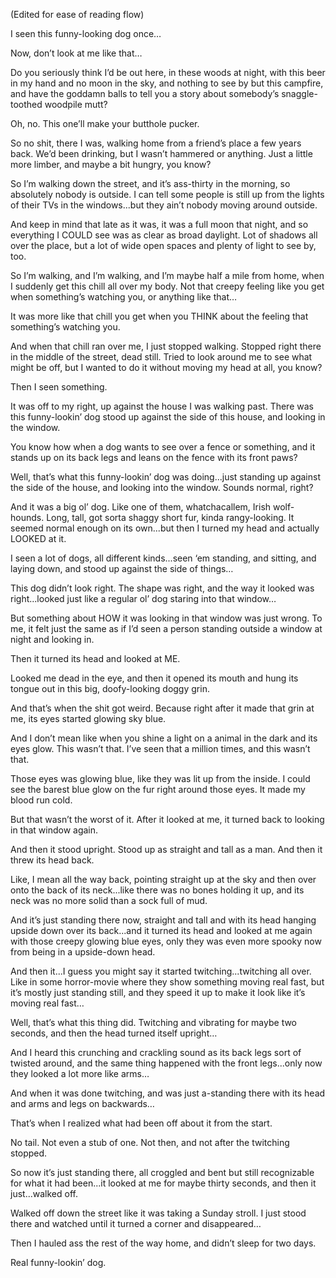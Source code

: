 (Edited for ease of reading flow)

I seen this funny-looking dog once…

Now, don’t look at me like that…

Do  you seriously think I’d be out here, in these woods at night, with this  beer in my hand and no moon in the sky, and nothing to see by but this  campfire, and have the goddamn balls to tell you a story about  somebody’s snaggle-toothed woodpile mutt?

Oh, no.  This one’ll make your butthole pucker.

So  no shit, there I was, walking home from a friend’s place a few years  back.  We’d been drinking, but I wasn’t hammered or anything.  Just a little more limber, and maybe a bit hungry, you know?

So  I’m walking down the street, and it’s ass-thirty in the morning, so absolutely nobody is outside.  I can tell some people is still up from  the lights of their TVs in the windows...but they ain’t nobody moving  around outside.

And keep in mind  that late as it was, it was a full moon that night, and so everything I  COULD see was as clear as broad daylight.  Lot of shadows all over the place, but a lot of wide open spaces and plenty of light to see by, too.

So  I’m walking, and I’m walking, and I’m maybe half a mile from home, when  I suddenly get this chill all over my body.  Not that creepy feeling  like you get when something’s watching you, or anything like that…

It was more like that chill you get when you THINK about the feeling that something’s watching you.

And  when that chill ran over me, I just stopped walking.  Stopped right  there in the middle of the street, dead still.  Tried to look around me  to see what might be off, but I wanted to do it without moving my head  at all, you know?

Then I seen something.

It  was off to my right, up against the house I was walking past.  There  was this funny-lookin’ dog stood up against the side of this house, and  looking in the window.

You know  how when a dog wants to see over a fence or something, and it stands up  on its back legs and leans on the fence with its front paws?

Well,  that’s what this funny-lookin’ dog was doing...just standing up against  the side of the house, and looking into the window.  Sounds normal,  right?

And it was a big ol’ dog.   Like one of them, whatchacallem, Irish wolf-hounds.  Long, tall, got  sorta shaggy short fur, kinda rangy-looking.  It seemed normal enough on  its own...but then I turned my head and actually LOOKED at it.

I  seen a lot of dogs, all different kinds...seen ‘em standing, and  sitting, and laying down, and stood up against the side of things…

This  dog didn’t look right.  The shape was right, and the way it looked was  right...looked just like a regular ol’ dog staring into that window…

But  something about HOW it was looking in that window was just wrong.  To  me, it felt just the same as if I’d seen a person standing outside a  window at night and looking in.

Then it turned its head and looked at ME.

Looked me dead in the eye, and then it opened its mouth and hung its tongue out in this big, doofy-looking doggy grin.

And that’s when the shit got weird.  Because right after it made that grin at me, its eyes started glowing sky blue.

And  I don’t mean like when you shine a light on a animal in the dark and  its eyes glow.  This wasn’t that.  I’ve seen that a million times, and  this wasn’t that.

Those eyes was  glowing blue, like they was lit up from the inside.  I could see the  barest blue glow on the fur right around those eyes.  It made my blood  run cold.

But that wasn’t the worst of it.  After it looked at me, it turned back to looking in that window again.

And then it stood upright.  Stood up as straight and tall as a man.  And then it threw its head back.

Like,  I mean all the way back, pointing straight up at the sky and then over  onto the back of its neck...like there was no bones holding it up, and  its neck was no more solid than a sock full of mud.

And  it’s just standing there now, straight and tall and with its head  hanging upside down over its back...and it turned its head and looked at  me again with those creepy glowing blue eyes, only they was even more  spooky now from being in a upside-down head.

And  then it...I guess you might say it started twitching...twitching all  over.  Like in some horror-movie where they show something moving real  fast, but it’s mostly just standing still, and they speed it up to make  it look like it’s moving real fast…

Well, that’s what this thing did.  Twitching and vibrating for maybe two seconds, and then the head turned itself upright…

And  I heard this crunching and crackling sound as its back legs sort of  twisted around, and the same thing happened with the front legs...only  now they looked a lot more like arms…

And when it was done twitching, and was just a-standing there with its head and arms and legs on backwards…

That’s when I realized what had been off about it from the start.

No tail.  Not even a stub of one.  Not then, and not after the twitching stopped.

So  now it’s just standing there, all croggled and bent but still  recognizable for what it had been...it looked at me for maybe thirty  seconds, and then it just...walked off.

Walked  off down the street like it was taking a Sunday stroll.  I just stood  there and watched until it turned a corner and disappeared…

Then I hauled ass the rest of the way home, and didn’t sleep for two days.

Real funny-lookin’ dog.